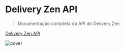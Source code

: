 <!-- docs/_coverpage.md -->

# Delivery Zen API

> Documentação completa da API do Delivery Zen

[Delivery Zen API](README.md)

<!-- background image -->

![cover](https://images.unsplash.com/photo-1556742049-0cfed4f6a45d?ixlib=rb-4.0.3&ixid=M3wxMjA3fDB8MHxwaG90by1wYWdlfHx8fGVufDB8fHx8fA%3D%3D&auto=format&fit=crop&w=2070&q=80)
